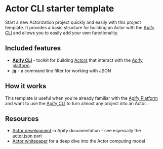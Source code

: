 # Actor CLI starter template
<!-- This is an Apify template readme -->

Start a new Actorization project quickly and easily with this project template. It provides a basic structure for building an Actor with the [Apify CLI](https://docs.apify.com/cli) and allows you to easily add your own functionality.

## Included features

- **[Apify CLI](https://docs.apify.com/cli/)** - toolkit for building [Actors](https://apify.com/actors) that interact with the [Apify platform](https://docs.apify.com/platform/).
- **[jq](https://jqlang.org/)** - a command line filter for working with JSON

## How it works

This template is useful when you're already familiar with the [Apify Platform](https://docs.apify.com/platform/) and want to use the [Apify CLI](https://docs.apify.com/cli) to turn almost any project into an Actor.

## Resources

- [Actor development](https://docs.apify.com/platform/actors/development) in Apify documentation - see especially the [actor.json](https://docs.apify.com/platform/actors/development/actor-definition/actor-json) part
- [Actor whitepaper](https://whitepaper.actor) for a deep dive into the Actor computing model
